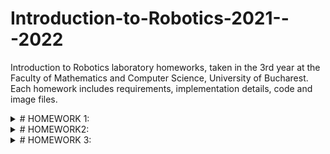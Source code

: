 # Introduction-to-Robotics-2021---2022
Introduction to Robotics laboratory homeworks, taken in the 3rd year at the Faculty of Mathematics and Computer Science, University of Bucharest. Each homework includes requirements, implementation details, code and image files.

<details>
 <summary> # HOMEWORK 1: </summary>

## Technical Task
Use a separate potentiometer in controlling each of thecolor of the RGB led (Red,Green andBlue).  
The control must be donewithdigital electronics(aka you must read the value of the potentiome-ter with Arduino, and write a mapped value to each of the pins connectedto the led.

## Components
* RGB led
* 3 potentiometers
* Arduino Uno board
* breadboard
* 3 330 ohms resistors
* connection cables

## Setup
![SetupHw1](https://user-images.githubusercontent.com/40142811/139057233-b06bd210-a544-4d58-b465-0480d003a5f9.jpeg)

## Live demo
You can access the live demo using this link: https://www.youtube.com/watch?v=e9ZMd7sGPAE
</details>
 
<details>
 <summary> # HOMEWORK2: </summary>

## Technical Task
Building the traffic lights for a crosswalk. Youwill use 2 LEDs to represent the traffic lights for people (red and green)and 3 LEDs to represent the traffic lights for cars (red, yellow and green).

The system has the following states:

1.  State 1(default, reinstated after state 4 ends): green light for cars,red light for people, no sounds. Duration: indefinite, changed bypressing the button.
2.  State 2(initiated by counting down 10 seconds after a button press):the light should be yellow for cars, red for people and no sounds.Duration: 3 seconds.
3.  State 3(iniated after state 2 ends): red for cars, green for people anda beeping sound from the buzzer at a constant interval. Duration:10 seconds.
4.  State 4(initiated after state 3 ends): red for cars,blinking greenfor people and a beeping sound from the buzzer, at a constant inter-val, faster than the beeping i


## Components
 5 LEDs, 1 button, 1 buzzer, resistors and wires (per logic)
 
## Setup
![Hw2_Setup](https://user-images.githubusercontent.com/40142811/140174408-75080f3e-2a79-4fc3-9052-1edf6722bd83.jpeg)

## Live Demo
You can access the live demo using this link: https://youtu.be/y_VPY5b39fc
</details>

<details>
<summary> # HOMEWORK 3: </summary>

## Technical Task
Should detect EMF (check body and near outlets. It should printthe value on the 7-segment display (or light the led bar)andshould makea sound based on the intensity.

## Components
a buzzer and a 7-segment display 

## Setup
![Hw3](https://user-images.githubusercontent.com/40142811/141168503-d4a2eb9f-5b6d-4b92-9657-fb75f4916bc2.jpeg)

## Live Demo
https://youtu.be/HrWQLelACp8
 </details>
